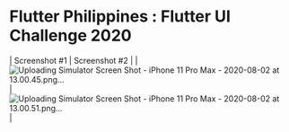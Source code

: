 # Flutter Philippines : Flutter UI Challenge 2020

| Screenshot #1 | Screenshot #2  | 
| ![Uploading Simulator Screen Shot - iPhone 11 Pro Max - 2020-08-02 at 13.00.45.png…]() | ![Uploading Simulator Screen Shot - iPhone 11 Pro Max - 2020-08-02 at 13.00.51.png…]() |




<!-- ## Getting Started

This project is a starting point for a Flutter application.

A few resources to get you started if this is your first Flutter project:

- [Lab: Write your first Flutter app](https://flutter.dev/docs/get-started/codelab)
- [Cookbook: Useful Flutter samples](https://flutter.dev/docs/cookbook)

For help getting started with Flutter, view our
[online documentation](https://flutter.dev/docs), which offers tutorials,
samples, guidance on mobile development, and a full API reference. -->
